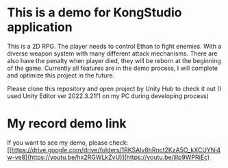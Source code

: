 # This is a demo for KongStudio application
This is a 2D RPG. The player needs to control Ethan to fight enemies. With a diverse weapon system with many different attack mechanisms. There are also have the penalty when player died, they will be reborn at the beginning of the game.
Currently all features are in the demo process, I will complete and optimize this project in the future.

Please clone this repository and open project by Unity Hub to check it out (I used Unity Editor ver 2022.3.21f1 on my PC during developing process)
# My record demo link
If you want to see my demo, please check: [[https://drive.google.com/drive/folders/1RKSAlv8hRnct2KzA5O_kXCUYNi4w-ve8](https://youtu.be/hx2RGWLkZvU)](https://youtu.be/jllp9WPRiEc)
